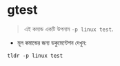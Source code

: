 # gtest

> এই কমান্ড একটি উপনাম `-p linux test`.

- মূল কমান্ডের জন্য ডকুমেন্টেশন দেখুন:

`tldr -p linux test`
